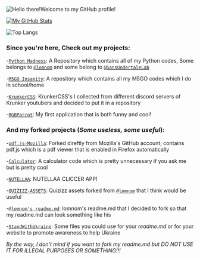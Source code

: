 ![Hello there!Welcome to my GitHub profile!](https://user-images.githubusercontent.com/105401901/174014066-9819fa57-a89a-4105-8222-1b745c121232.png)



[![My GitHub Stats](https://github-readme-stats.vercel.app/api?username=AmiiHub&theme=merko)
](https://camo.githubusercontent.com/e2b184c424c90984c0e4cdd2064d91674190aa323c3842ed202d04bd80cd2044/68747470733a2f2f6769746875622d726561646d652d73746174732e76657263656c2e6170702f6170693f757365726e616d653d616e7572616768617a72612673686f775f69636f6e733d7472756526686964653d636f6e74726962732c7072732663616368655f7365636f6e64733d3836343030267468656d653d6d65726b6f)

![Top Langs](https://github-readme-stats.vercel.app/api/top-langs/?username=AmiiHUb&theme=tokyonight)

### Since you're here, Check out my projects:


-[`Python Madness`](https://github.com/AmiiHub/Python-Madness): A Repository which contains all of my Python codes, Some belongs to [`@lomnom`](https://github.com/lomnom) and some belong to [`@SansUndertaleLab`](https://github.com/SansUndertaleLab)

-[`M5GO Insanity`](https://github.com/AmiiHub/M5GO-Insanity): A repository which contains all my M5GO codes which I do in school/home

-[`KrunkerCSS`](https://github.com/AmiiHub/KrunkerCSS): KrunkerCSS's I collected from different discord servers of Krunker youtubers and decided to put it in a repository

-[`RGBParrot`](https://github.com/AmiiHub/RGBParrot): My first application that is both funny and cool!

### And my forked projects (*Some useless, some useful*):
-[`pdf.js-Mozilla`](https://github.com/AmiiHub/pdf.js-Mozilla): Forked direftly from Mozilla's GitHub account, contains pdf.js which is a pdf viewer that is enabled in Firefox automatically

-[`Calculator`](https://github.com/AmiiHub/Calculator): A calculator code which is pretty unnecessary if you ask me but is pretty cool 

-[`NUTELLAA`](https://github.com/AmiiHub/NUTELLAA): NUTELLAA CLICCER APP!

-[`QUIZIZZ-ASSETS`](https://github.com/AmiiHub/QUIZIZZ-ASSETS): Quizizz assets forked from [`@lomnom`](https://github.com/lomnom) that I think would be useful

-[`@lomnom's readme.md`](https://github.com/lomnom/lomnom): lomnom's readme.md that I decided to fork so that my readme.md can look something like his 

-[`StandWithUkraine`](https://github.com/AmiiHub/StandWithUkraine): Some files you could use for your *readme.md* or for your website to promote awareness to help Ukraine

*By the way, I don't mind if you want to fork my readme.md but DO NOT USE IT FOR ILLEGAL PURPOSES OR SOMETHING!!!*
